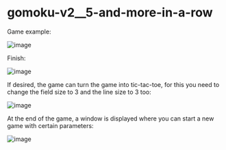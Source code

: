 # gomoku-v2__5-and-more-in-a-row

Game example:

![image](https://user-images.githubusercontent.com/78417431/217353589-456e5557-9880-4b41-bcdc-b1ff6e9fef91.png)

Finish:

![image](https://user-images.githubusercontent.com/78417431/217353721-8f03f97a-31f2-4289-9c04-c90265572dd9.png)


If desired, the game can turn the game into tic-tac-toe, for this you need to change the field size to 3 and the line size to 3 too:

![image](https://user-images.githubusercontent.com/78417431/217354865-11a1ac95-85c8-49c4-8da7-bee4c4abd1ad.png)



At the end of the game, a window is displayed where you can start a new game with certain parameters:

![image](https://user-images.githubusercontent.com/78417431/217354646-8d0ef511-6da1-429d-b710-5693d0fa6f14.png)

